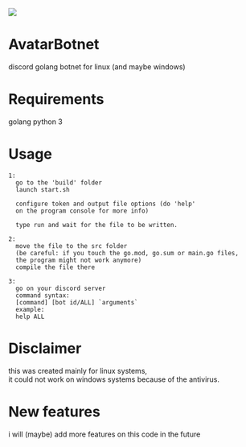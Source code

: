 ![](https://github.com/kl3sshydra/AvatarBotnet/raw/main/screenshot.png)

# AvatarBotnet
discord golang botnet for linux (and maybe windows)

# Requirements
golang
python 3

# Usage
```
1:
  go to the 'build' folder
  launch start.sh

  configure token and output file options (do 'help' 
  on the program console for more info)

  type run and wait for the file to be written.

2: 
  move the file to the src folder
  (be careful: if you touch the go.mod, go.sum or main.go files,
  the program might not work anymore)
  compile the file there

3:
  go on your discord server
  command syntax:
  [command] [bot id/ALL] `arguments`
  example:
  help ALL
```
# Disclaimer
this was created mainly for linux systems,<br>
it could not work on windows systems because of the antivirus.

# New features
i will (maybe) add more features on this code in the future
